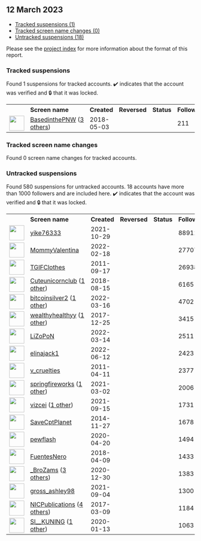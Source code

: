 ## 12 March 2023

* [Tracked suspensions (1)](#tracked-suspensions)
* [Tracked screen name changes (0)](#tracked-screen-name-changes)
* [Untracked suspensions (18)](#untracked-suspensions)

Please see the [project index](https://github.com/travisbrown/twitter-watch) for more information about the format of this report.

### Tracked suspensions

Found 1 suspensions for tracked accounts.
  ✔️ indicates that the account was verified and 🔒 that it was locked.

<table>
    <tr>
        <th></th>
        <th align="left">Screen name</th>
        <th align="left">Created</th>
        <th align="left">Reversed</th>
        <th align="left">Status</th>
        <th align="left">Followers</th>
        <th align="left">Ranking</th></tr>
    </tr>
        <tr>
            <td><a href="https://twitter.com/intent/user?user_id=991965634203389952">
                <img src="https://pbs.twimg.com/profile_images/1407430525732626432/FVNdZh64_normal.jpg" width="40px" height="40px" align="center"/></a>
            </td>
            <td>
                <a href="https://twitter.com/BasedinthePNW">BasedinthePNW</a>&nbsp;(<a href="https://api.memory.lol/v1/tw/id/991965634203389952">3 others</a>)&nbsp;</td>
            <td>2018-05-03</td>
            <td></td>
            <td align="center"></td>
            <td>211</td>
            <td>3521</td>
        </tr></table>

### Tracked screen name changes

Found 0 screen name changes for tracked accounts.

### Untracked suspensions

Found 580 suspensions for untracked accounts.
18 accounts have more than 1000 followers and are included here.
  ✔️ indicates that the account was verified and 🔒 that it was locked.

<table>
    <tr>
        <th></th>
        <th align="left">Screen name</th>
        <th align="left">Created</th>
        <th align="left">Reversed</th>
        <th align="left">Status</th>
        <th align="left">Followers</th>
    </tr>
        <tr>
            <td><a href="https://twitter.com/intent/user?user_id=1454038493500305410">
                <img src="https://pbs.twimg.com/profile_images/1578755317550440448/HfQkzKUE_normal.jpg" width="40px" height="40px" align="center"/></a>
            </td>
            <td>
                <a href="https://twitter.com/yike76333">yike76333</a></td>
            <td>2021-10-29</td>
            <td></td>
            <td align="center"></td>
            <td>88911</td>
        </tr>
        <tr>
            <td><a href="https://twitter.com/intent/user?user_id=1494597452359475202">
                <img src="https://pbs.twimg.com/profile_images/1561344000854052864/NLESDpFp_normal.jpg" width="40px" height="40px" align="center"/></a>
            </td>
            <td>
                <a href="https://twitter.com/MommyValentina">MommyValentina</a></td>
            <td>2022-02-18</td>
            <td></td>
            <td align="center"></td>
            <td>27707</td>
        </tr>
        <tr>
            <td><a href="https://twitter.com/intent/user?user_id=374875062">
                <img src="https://pbs.twimg.com/profile_images/447993334695358465/iMk3ANmV_normal.jpeg" width="40px" height="40px" align="center"/></a>
            </td>
            <td>
                <a href="https://twitter.com/TGIFClothes">TGIFClothes</a></td>
            <td>2011-09-17</td>
            <td></td>
            <td align="center"></td>
            <td>26938</td>
        </tr>
        <tr>
            <td><a href="https://twitter.com/intent/user?user_id=1029762539557670912">
                <img src="https://pbs.twimg.com/profile_images/1531047489796702208/kMDCkSDR_normal.jpg" width="40px" height="40px" align="center"/></a>
            </td>
            <td>
                <a href="https://twitter.com/Cuteunicornclub">Cuteunicornclub</a>&nbsp;(<a href="https://api.memory.lol/v1/tw/id/1029762539557670912">1 other</a>)&nbsp;</td>
            <td>2018-08-15</td>
            <td></td>
            <td align="center"></td>
            <td>6165</td>
        </tr>
        <tr>
            <td><a href="https://twitter.com/intent/user?user_id=1503984011747553283">
                <img src="https://pbs.twimg.com/profile_images/1545366414210392064/vfnXvPNf_normal.jpg" width="40px" height="40px" align="center"/></a>
            </td>
            <td>
                <a href="https://twitter.com/bitcoinsilver2">bitcoinsilver2</a>&nbsp;(<a href="https://api.memory.lol/v1/tw/id/1503984011747553283">1 other</a>)&nbsp;</td>
            <td>2022-03-16</td>
            <td></td>
            <td align="center"></td>
            <td>4702</td>
        </tr>
        <tr>
            <td><a href="https://twitter.com/intent/user?user_id=945224465515995137">
                <img src="https://pbs.twimg.com/profile_images/1420711322048675842/GjuZamK8_normal.jpg" width="40px" height="40px" align="center"/></a>
            </td>
            <td>
                <a href="https://twitter.com/wealthyhealthyy">wealthyhealthyy</a>&nbsp;(<a href="https://api.memory.lol/v1/tw/id/945224465515995137">1 other</a>)&nbsp;</td>
            <td>2017-12-25</td>
            <td></td>
            <td align="center"></td>
            <td>3415</td>
        </tr>
        <tr>
            <td><a href="https://twitter.com/intent/user?user_id=1503385865996935168">
                <img src="https://pbs.twimg.com/profile_images/1570864133670666241/uelbAq3I_normal.jpg" width="40px" height="40px" align="center"/></a>
            </td>
            <td>
                <a href="https://twitter.com/LiZoPoN">LiZoPoN</a></td>
            <td>2022-03-14</td>
            <td></td>
            <td align="center"></td>
            <td>2511</td>
        </tr>
        <tr>
            <td><a href="https://twitter.com/intent/user?user_id=1536098860271009794">
                <img src="https://pbs.twimg.com/profile_images/1578531311781830658/MfnYLsAc_normal.jpg" width="40px" height="40px" align="center"/></a>
            </td>
            <td>
                <a href="https://twitter.com/elinajack1">elinajack1</a></td>
            <td>2022-06-12</td>
            <td></td>
            <td align="center"></td>
            <td>2423</td>
        </tr>
        <tr>
            <td><a href="https://twitter.com/intent/user?user_id=280430091">
                <img src="https://pbs.twimg.com/profile_images/641725091626094592/tFDKrqvl_normal.png" width="40px" height="40px" align="center"/></a>
            </td>
            <td>
                <a href="https://twitter.com/v_cruelties">v_cruelties</a></td>
            <td>2011-04-11</td>
            <td></td>
            <td align="center"></td>
            <td>2377</td>
        </tr>
        <tr>
            <td><a href="https://twitter.com/intent/user?user_id=1366746758181654531">
                <img src="https://pbs.twimg.com/profile_images/1584485931490631681/9cOcQVLY_normal.jpg" width="40px" height="40px" align="center"/></a>
            </td>
            <td>
                <a href="https://twitter.com/springfireworks">springfireworks</a>&nbsp;(<a href="https://api.memory.lol/v1/tw/id/1366746758181654531">1 other</a>)&nbsp;</td>
            <td>2021-03-02</td>
            <td></td>
            <td align="center"></td>
            <td>2006</td>
        </tr>
        <tr>
            <td><a href="https://twitter.com/intent/user?user_id=1437985434932482049">
                <img src="https://pbs.twimg.com/profile_images/1537801920928153600/qIxk-T08_normal.jpg" width="40px" height="40px" align="center"/></a>
            </td>
            <td>
                <a href="https://twitter.com/vizcei">vizcei</a>&nbsp;(<a href="https://api.memory.lol/v1/tw/id/1437985434932482049">1 other</a>)&nbsp;</td>
            <td>2021-09-15</td>
            <td></td>
            <td align="center"></td>
            <td>1731</td>
        </tr>
        <tr>
            <td><a href="https://twitter.com/intent/user?user_id=2911428073">
                <img src="https://pbs.twimg.com/profile_images/537777248527343616/etwg4e3p_normal.jpeg" width="40px" height="40px" align="center"/></a>
            </td>
            <td>
                <a href="https://twitter.com/SaveCptPlanet">SaveCptPlanet</a></td>
            <td>2014-11-27</td>
            <td></td>
            <td align="center"></td>
            <td>1678</td>
        </tr>
        <tr>
            <td><a href="https://twitter.com/intent/user?user_id=1252315861488205825">
                <img src="https://pbs.twimg.com/profile_images/1557827763498876933/o2wNy3gh_normal.jpg" width="40px" height="40px" align="center"/></a>
            </td>
            <td>
                <a href="https://twitter.com/pewflash">pewflash</a></td>
            <td>2020-04-20</td>
            <td></td>
            <td align="center"></td>
            <td>1494</td>
        </tr>
        <tr>
            <td><a href="https://twitter.com/intent/user?user_id=983434524196392961">
                <img src="https://pbs.twimg.com/profile_images/1093790898066837504/PXlmF_64_normal.jpg" width="40px" height="40px" align="center"/></a>
            </td>
            <td>
                <a href="https://twitter.com/FuentesNero">FuentesNero</a></td>
            <td>2018-04-09</td>
            <td></td>
            <td align="center"></td>
            <td>1433</td>
        </tr>
        <tr>
            <td><a href="https://twitter.com/intent/user?user_id=1344113728241876993">
                <img src="https://pbs.twimg.com/profile_images/1516382466725990402/CsBRQ1vK_normal.jpg" width="40px" height="40px" align="center"/></a>
            </td>
            <td>
                <a href="https://twitter.com/_BroZams">_BroZams</a>&nbsp;(<a href="https://api.memory.lol/v1/tw/id/1344113728241876993">3 others</a>)&nbsp;</td>
            <td>2020-12-30</td>
            <td></td>
            <td align="center"></td>
            <td>1383</td>
        </tr>
        <tr>
            <td><a href="https://twitter.com/intent/user?user_id=1434120957069860864">
                <img src="https://pbs.twimg.com/profile_images/1434121476236578818/6bee9_Jh_normal.jpg" width="40px" height="40px" align="center"/></a>
            </td>
            <td>
                <a href="https://twitter.com/gross_ashley98">gross_ashley98</a></td>
            <td>2021-09-04</td>
            <td></td>
            <td align="center"></td>
            <td>1300</td>
        </tr>
        <tr>
            <td><a href="https://twitter.com/intent/user?user_id=839918132185694209">
                <img src="https://pbs.twimg.com/profile_images/1089506588308717568/G1eFk8DE_normal.jpg" width="40px" height="40px" align="center"/></a>
            </td>
            <td>
                <a href="https://twitter.com/NICPublications">NICPublications</a>&nbsp;(<a href="https://api.memory.lol/v1/tw/id/839918132185694209">4 others</a>)&nbsp;</td>
            <td>2017-03-09</td>
            <td></td>
            <td align="center"></td>
            <td>1184</td>
        </tr>
        <tr>
            <td><a href="https://twitter.com/intent/user?user_id=1216519246542323713">
                <img src="https://pbs.twimg.com/profile_images/1564400194879619072/MhEVLId6_normal.jpg" width="40px" height="40px" align="center"/></a>
            </td>
            <td>
                <a href="https://twitter.com/SI__KUNING">SI__KUNING</a>&nbsp;(<a href="https://api.memory.lol/v1/tw/id/1216519246542323713">1 other</a>)&nbsp;</td>
            <td>2020-01-13</td>
            <td></td>
            <td align="center"></td>
            <td>1063</td>
        </tr></table>
